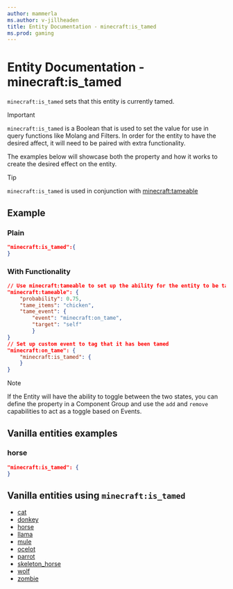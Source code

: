 ```yaml
---
author: mammerla
ms.author: v-jillheaden
title: Entity Documentation - minecraft:is_tamed
ms.prod: gaming
---
```


# Entity Documentation -  minecraft:is_tamed

`minecraft:is_tamed` sets that this entity is currently tamed.

> [!IMPORTANT]
> `minecraft:is_tamed` is a Boolean that is used to set the value for use in query functions like Molang and Filters. In order for the entity to have the desired affect, it will need to be paired with extra functionality.
>
> The examples below will showcase both the property and how it works to create the desired effect on the entity.

> [!TIP]
> `minecraft:is_tamed` is used in conjunction with [minecraft:tameable](../EntityComponents/minecraftComponent_tameable.md)

## Example

### Plain

```json
"minecraft:is_tamed":{
}
```

### With Functionality

```json
// Use minecraft:tameable to set up the ability for the entity to be tameable.
"minecraft:tameable": {
    "probability": 0.75,
    "tame_items": "chicken",
    "tame_event": {
        "event": "minecraft:on_tame",
        "target": "self"
        }
}
// Set up custom event to tag that it has been tamed
"minecraft:on_tame": {
    "minecraft:is_tamed": {
    }
}
```

> [!NOTE]
> If the Entity will have the ability to toggle between the two states, you can define the property in a Component Group and use the `add` and `remove` capabilities to act as a toggle based on Events.

## Vanilla entities examples

### horse

```json
"minecraft:is_tamed": {
}
```

## Vanilla entities using `minecraft:is_tamed`

- [cat](../../../../Source/VanillaBehaviorPack_Snippets/entities/cat.md)
- [donkey](../../../../Source/VanillaBehaviorPack_Snippets/entities/donkey.md)
- [horse](../../../../Source/VanillaBehaviorPack_Snippets/entities/horse.md)
- [llama](../../../../Source/VanillaBehaviorPack_Snippets/entities/llama.md)
- [mule](../../../../Source/VanillaBehaviorPack_Snippets/entities/mule.md)
- [ocelot](../../../../Source/VanillaBehaviorPack_Snippets/entities/ocelot.md)
- [parrot](../../../../Source/VanillaBehaviorPack_Snippets/entities/parrot.md)
- [skeleton_horse](../../../../Source/VanillaBehaviorPack_Snippets/entities/skeleton_horse.md)
- [wolf](../../../../Source/VanillaBehaviorPack_Snippets/entities/wolf.md)
- [zombie](../../../../Source/VanillaBehaviorPack_Snippets/entities/zombie.md)
